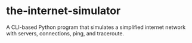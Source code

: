 # the-internet-simulator
A CLI-based Python program that simulates a simplified internet network with servers, connections, ping, and traceroute.
